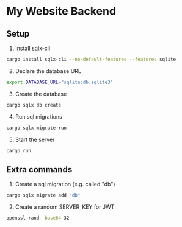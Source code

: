# My Website Backend

## Setup

1. Install sqlx-cli

```bash
cargo install sqlx-cli --no-default-features --features sqlite
```

2. Declare the database URL

```bash
export DATABASE_URL="sqlite:db.sqlite3"
```

3. Create the database

```bash
cargo sqlx db create
```

4. Run sql migrations

```bash
cargo sqlx migrate run
```

5. Start the server

```bash
cargo run
```

## Extra commands

1. Create a sql migration (e.g. called "db")

```bash
cargo sqlx migrate add "db"
```

2. Create a random SERVER_KEY for JWT

```bash
openssl rand -base64 32
```
